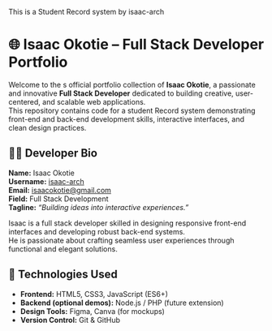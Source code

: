 This is a Student Record system by isaac-arch
# 🌐 Isaac Okotie – Full Stack Developer Portfolio 

Welcome to the s official portfolio collection of **Isaac Okotie**, a passionate and innovative **Full Stack Developer** dedicated to building creative, user-centered, and scalable web applications.  
This repository contains code for a student Record system  demonstrating front-end and back-end development skills, interactive interfaces, and clean design practices.
## 👨‍💻 Developer Bio

**Name:** Isaac Okotie  
**Username:** [isaac-arch](https://github.com/isaac-arch)  
**Email:** isaacokotie@gmail.com  
**Field:** Full Stack Development  
**Tagline:** *“Building ideas into interactive experiences.”*

Isaac is a full stack developer skilled in designing responsive front-end interfaces and developing robust back-end systems.  
He is passionate about crafting seamless user experiences through functional and elegant solutions.
## 🧩 Technologies Used

- **Frontend:** HTML5, CSS3, JavaScript (ES6+)
- **Backend (optional demos):** Node.js / PHP (future extension)
- **Design Tools:** Figma, Canva (for mockups)
- **Version Control:** Git & GitHub
